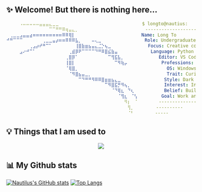 ## ✨ Welcome! But there is nothing here...

```yml
⠀⠀⠀⠀⠠⠤⠤⠤⠤⠤⣤⣤⣤⣄⣀⣀⠀⠀⠀⠀⠀⠀⠀⠀⠀⠀⠀⠀⠀⠀⠀⠀⠀⠀⠀⠀⠀⠀⠀   $ longto@nautius:⠀
⠀⠀⠀⠀⠀⠀⠀⠀⠀⠀⠀⠀⠀⠉⠉⠛⠛⠿⢶⣤⣄⡀⠀⠀⠀⠀⠀⠀⠀⠀⠀⠀⠀⠀⠀⠀⠀⠀⠀⠀   ----------------------
⠀⢀⣀⣀⣠⣤⣤⣴⠶⠶⠶⠶⠶⠶⠶⠶⠶⠿⠿⢿⡇⠀⠀⠀⠀⠀⠀⠀⠀⠀⠀⠀⠀⠀⠀⠀⠀⠀    Name: Long To
⠚⠛⠉⠉⠉⠀⠀⠀⠀⠀⠀⢀⣀⣀⣤⡴⠶⠶⠿⠿⠿⣧⡀⠀⠀⠀⠤⢄⣀⠀⠀⠀⠀⠀⠀⠀⠀⠀⠀    Role: Undergraduate student @ CS
⠀⠀⠀⠀⠀⠀⠀⢀⣠⡴⠞⠛⠉⠁⠀⠀⠀⠀⠀⠀⠀⢸⣿⣷⣶⣦⣤⣄⣈⡑⢦⣀⠀⠀⠀⠀⠀⠀⠀⠀    Focus: Creative code / Inventions
⠀⠀⠀⠀⣠⠔⠚⠉⠁⠀⠀⠀⠀⠀⠀⠀⠀⠀⠀⢀⣾⡿⠟⠉⠉⠉⠉⠙⠛⠿⣿⣮⣷⣤⠀⠀⠀⠀⠀⠀     Language: Python / Javascript / C++
⠀⠀⠀⠀⠀⠀⠀⠀⠀⠀⠀⠀⠀⠀⠀⠀⠀⠀⢀⣿⡿⠁⠀⠀⠀⠀⠀⠀⠀⠀⠀⠉⢻⣯⣧⡀⠀⠀⠀⠀        Editor: VS Code / Sublime
⠀⠀⠀⠀⠀⠀⠀⠀⠀⠀⠀⠀⠀⠀⠀⠀⠀⠀⢸⣿⡇⠀⠀⠀⠀⠀⠀⠀⠀⠀⠀⠀⠀⠉⠻⢷⡤⠀⠀⠀         Professions: Webdev / Automation / CV / Scripting
⠀⠀⠀⠀⠀⠀⠀⠀⠀⠀⠀⠀⠀⠀⠀⠀⠀⠀⠈⢿⣿⡀⠀⠀⠀⠀⠀⠀⠀⠀⠀⠀⠀⠀⠀⠀⠀⠀⠀⠀           OS: Windows / Kali Linux
⠀⠀⠀⠀⠀⠀⠀⠀⠀⠀⠀⠀⠀⠀⠀⠀⠀⠀⠀⠈⠻⣿⣦⣤⣀⡀⠀⠀⠀⠀⠀⠀⠀⠀⠀⠀⠀⠀⠀⠀           Trait: Curious / Minimalist / Self-starter / Fast learner
⠀⠀⠀⠀⠀⠀⠀⠀⠀⠀⠀⠀⠀⠀⠀⠀⠀⠀⠀⠀⠀⠀⠉⠙⠛⠛⠻⠿⠿⣿⣶⣶⣦⣄⣀⠀⠀⠀⠀⠀          Style: Dark theme / Minimal / Clean code
⠀⠀⠀⠀⠀⠀⠀⠀⠀⠀⠀⠀⠀⠀⠀⠀⠀⠀⠀⠀⠀⠀⠀⠀⠀⠀⠀⠀⠀⠀⠉⠻⣿⣯⡛⠻⢦⡀⠀⠀          Interest: Instrument / Digital art
⠀⠀⠀⠀⠀⠀⠀⠀⠀⠀⠀⠀⠀⠀⠀⠀⠀⠀⠀⠀⠀⠀⠀⠀⠀⠀⠀⠀⠀⠀⠀⠀⠈⠙⢿⣆⠀⠙⢆⠀          Belief: Build > Talk | Quality > Quantity
⠀⠀⠀⠀⠀⠀⠀⠀⠀⠀⠀⠀⠀⠀⠀⠀⠀⠀⠀⠀⠀⠀⠀⠀⠀⠀⠀⠀⠀⠀⠀⠀⠀⠀⠈⢻⣆⠀⠈⢣         Goal: Work and build revolutionary techonologies
⠀⠀⠀⠀⠀⠀⠀⠀⠀⠀⠀⠀⠀⠀⠀⠀⠀⠀⠀⠀⠀⠀⠀⠀⠀⠀⠀⠀⠀⠀⠀⠀⠀⠀⠀⠀⠻⡆⠀⠈        --------------
⠀⠀⠀⠀⠀⠀⠀⠀⠀⠀⠀⠀⠀⠀⠀⠀⠀⠀⠀⠀⠀⠀⠀⠀⠀⠀⠀⠀⠀⠀⠀⠀⠀⠀⠀⠀⠀⢻⡀⠀       ----------
⠀⠀⠀⠀⠀⠀⠀⠀⠀⠀⠀⠀⠀⠀⠀⠀⠀⠀⠀⠀⠀⠀⠀⠀⠀⠀⠀⠀⠀⠀⠀⠀⠀⠀⠀⠀⠀⠈⠃⠀⠀⠀⠀   -----⠀⠀⠀⠀⠀⠀⠀⠀⠀⠀⠀⠀⠀⠀⠀⠀⠀⠀⠀⠀
```

## :bulb: Things that I am used to
<p align="center">
  <a href="https://skillicons.dev">
    <img src="https://go-skill-icons.vercel.app/api/icons?i=cpp,java,js,py,dart,html,tailwind,materialui,react,flask,nodejs,selenium,jupyter,mysql,mongodb,git,md,linux&perline=6" />
  </a>
</p>

## 📊 My Github stats

[![Nautilus's GitHub stats](https://github-readme-stats.vercel.app/api?username=longtoZ&show_icons=true&include_all_commits=true&theme=gotham)](https://github.com/longtoZ/github-readme-stats)
[![Top Langs](https://github-readme-stats.vercel.app/api/top-langs/?username=longtoZ&layout=compact&langs_count=20&theme=gotham)](https://github.com/longtoZ/github-readme-stats)

